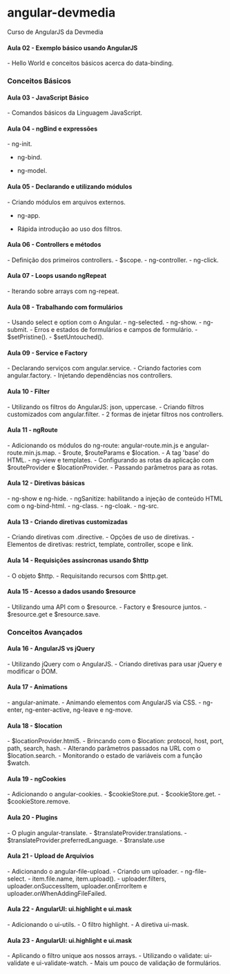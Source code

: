 # angular-devmedia
Curso de AngularJS da Devmedia

<h4>Aula 02 - Exemplo básico usando AngularJS</h4>
- Hello World e conceitos básicos acerca do data-binding.

<h3>Conceitos Básicos</h3>
<h4>Aula 03 - JavaScript Básico</h4>
- Comandos básicos da Linguagem JavaScript.

<h4>Aula 04 - ngBind e expressões</h4>
- ng-init.

- ng-bind.

- ng-model.

<h4>Aula 05 - Declarando e utilizando módulos</h4>
- Criando módulos em arquivos externos.

- ng-app.

- Rápida introdução ao uso dos filtros.

<h4>Aula 06 - Controllers e métodos</h4>
- Definição dos primeiros controllers.
- $scope.
- ng-controller.
- ng-click.

<h4>Aula 07 - Loops usando ngRepeat</h4>
- Iterando sobre arrays com ng-repeat.

<h4>Aula 08 - Trabalhando com formulários</h4>
- Usando select e option com o Angular.
- ng-selected.
- ng-show.
- ng-submit.
- Erros e estados de formulários e campos de formulário.
- $setPristine().
- $setUntouched().

<h4>Aula 09 - Service e Factory</h4>
- Declarando serviços com angular.service.
- Criando factories com angular.factory.
- Injetando dependências nos controllers.

<h4>Aula 10 - Filter</h4>
- Utilizando os filtros do AngularJS: json, uppercase.
- Criando filtros customizados com angular.filter.
- 2 formas de injetar filtros nos controllers.

<h4>Aula 11 - ngRoute</h4>
- Adicionando os módulos do ng-route: angular-route.min.js e angular-route.min.js.map.
- $route, $routeParams e $location.
- A tag 'base' do HTML.
- ng-view e templates.
- Configurando as rotas da aplicação com $routeProvider e $locationProvider.
- Passando parâmetros para as rotas.

<h4>Aula 12 - Diretivas básicas</h4>
- ng-show e ng-hide.
- ngSanitize: habilitando a injeção de conteúdo HTML com o ng-bind-html.
- ng-class.
- ng-cloak.
- ng-src.

<h4>Aula 13 - Criando diretivas customizadas</h4>
- Criando diretivas com .directive.
- Opções de uso de diretivas.
- Elementos de diretivas: restrict, template, controller, scope e link.

<h4>Aula 14 - Requisições assíncronas usando $http</h4>
- O objeto $http.
- Requisitando recursos com $http.get.

<h4>Aula 15 - Acesso a dados usando $resource</h4>
- Utilizando uma API com o $resource.
- Factory e $resource juntos.
- $resource.get e $resource.save.

<h3>Conceitos Avançados</h3>
<h4>Aula 16 - AngularJS vs jQuery</h4>
- Utilizando jQuery com o AngularJS.
- Criando diretivas para usar jQuery e modificar o DOM.

<h4>Aula 17 - Animations</h4>
- angular-animate.
- Animando elementos com AngularJS via CSS.
- ng-enter, ng-enter-active, ng-leave e ng-move.

<h4>Aula 18 - $location</h4>
- $locationProvider.html5.
- Brincando com o $location: protocol, host, port, path, search, hash.
- Alterando parâmetros passados na URL com o $location.search.
- Monitorando o estado de variáveis com a função $watch.

<h4>Aula 19 - ngCookies</h4>
- Adicionando o angular-cookies.
- $cookieStore.put.
- $cookieStore.get.
- $cookieStore.remove.

<h4>Aula 20 - Plugins</h4>
- O plugin angular-translate.
- $translateProvider.translations.
- $translateProvider.preferredLanguage.
- $translate.use

<h4>Aula 21 - Upload de Arquivios</h4>
- Adicionando o angular-file-upload.
- Criando um uploader.
- ng-file-select.
- item.file.name, item.upload().
- uploader.filters, uploader.onSuccessItem, uploader.onErrorItem e uploader.onWhenAddingFileFailed.

<h4>Aula 22 - AngularUI: ui.highlight e ui.mask</h4>
- Adicionando o ui-utils.
- O filtro highlight.
- A diretiva ui-mask.

<h4>Aula 23 - AngularUI: ui.highlight e ui.mask</h4>
- Aplicando o filtro unique aos nossos arrays.
- Utilizando o validate: ui-validate e ui-validate-watch.
- Mais um pouco de validação de formulários.